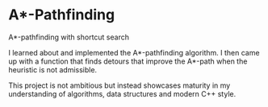 # A*-Pathfinding
A*-pathfinding with shortcut search

I learned about and implemented the A*-pathfinding algorithm.
I then came up with a function that finds detours that improve the A*-path when the heuristic is not admissible.

This project is not ambitious but instead showcases maturity in my understanding of algorithms, data structures and modern C++ style.
